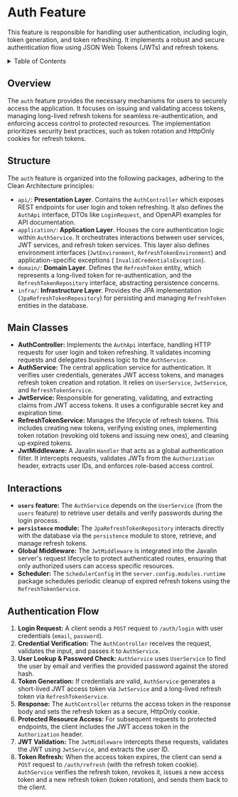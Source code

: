 # Auth Feature

This feature is responsible for handling user authentication, including login, token generation, and token refreshing.
It implements a robust and secure authentication flow using JSON Web Tokens (JWTs) and refresh tokens.

<details>
<summary>Table of Contents</summary>

| Section                                     | Description                                                  |
|:--------------------------------------------|:-------------------------------------------------------------|
| [Overview](#overview)                       | High-level description of the authentication feature.        |
| [Structure](#structure)                     | Details on how the authentication feature is organized.      |
| [Main Classes](#main-classes)               | Key classes involved in the authentication process.          |
| [Interactions](#interactions)               | How the authentication feature interacts with other modules. |
| [Authentication Flow](#authentication-flow) | Step-by-step explanation of the authentication process.      |

</details>

## Overview

The `auth` feature provides the necessary mechanisms for users to securely access the application. It focuses on issuing
and validating access tokens, managing long-lived refresh tokens for seamless re-authentication, and enforcing access
control to protected resources. The implementation prioritizes security best practices, such as token rotation and
HttpOnly cookies for refresh tokens.

## Structure

The `auth` feature is organized into the following packages, adhering to the Clean Architecture principles:

- `api/`: **Presentation Layer**. Contains the `AuthController` which exposes REST endpoints for user login and token
  refreshing. It also defines the `AuthApi` interface, DTOs like `LoginRequest`, and OpenAPI examples for API
  documentation.
- `application/`: **Application Layer**. Houses the core authentication logic within `AuthService`. It orchestrates
  interactions between user services, JWT services, and refresh token services. This layer also defines environment
  interfaces (`JwtEnvironment`, `RefreshTokenEnvironment`) and application-specific exceptions (
  `InvalidCredentialsException`).
- `domain/`: **Domain Layer**. Defines the `RefreshToken` entity, which represents a long-lived token for
  re-authentication, and the `RefreshTokenRepository` interface, abstracting persistence concerns.
- `infra/`: **Infrastructure Layer**. Provides the JPA implementation (`JpaRefreshTokenRepository`) for persisting and
  managing `RefreshToken` entities in the database.

## Main Classes

- **AuthController:** Implements the `AuthApi` interface, handling HTTP requests for user login and token refreshing. It
  validates incoming requests and delegates business logic to the `AuthService`.
- **AuthService:** The central application service for authentication. It verifies user credentials, generates JWT
  access tokens, and manages refresh token creation and rotation. It relies on `UserService`, `JwtService`, and
  `RefreshTokenService`.
- **JwtService:** Responsible for generating, validating, and extracting claims from JWT access tokens. It uses a
  configurable secret key and expiration time.
- **RefreshTokenService:** Manages the lifecycle of refresh tokens. This includes creating new tokens, verifying
  existing ones, implementing token rotation (revoking old tokens and issuing new ones), and cleaning up expired tokens.
- **JwtMiddleware:** A Javalin `Handler` that acts as a global authentication filter. It intercepts requests, validates
  JWTs from the `Authorization` header, extracts user IDs, and enforces role-based access control.

## Interactions

- **`users` feature:** The `AuthService` depends on the `UserService` (from the `users` feature) to retrieve user
  details and verify passwords during the login process.
- **`persistence` module:** The `JpaRefreshTokenRepository` interacts directly with the database via the `persistence`
  module to store, retrieve, and manage refresh tokens.
- **Global Middleware:** The `JwtMiddleware` is integrated into the Javalin server's request lifecycle to protect
  authenticated routes, ensuring that only authorized users can access specific resources.
- **Scheduler:** The `SchedulerConfig` in the `server.config.modules.runtime` package schedules periodic cleanup of
  expired refresh tokens using the `RefreshTokenService`.

## Authentication Flow

1. **Login Request:** A client sends a `POST` request to `/auth/login` with user credentials (`email`, `password`).
2. **Credential Verification:** The `AuthController` receives the request, validates the input, and passes it to
   `AuthService`.
3. **User Lookup & Password Check:** `AuthService` uses `UserService` to find the user by email and verifies the
   provided password against the stored hash.
4. **Token Generation:** If credentials are valid, `AuthService` generates a short-lived JWT access token via
   `JwtService` and a long-lived refresh token via `RefreshTokenService`.
5. **Response:** The `AuthController` returns the access token in the response body and sets the refresh token as a
   secure, HttpOnly cookie.
6. **Protected Resource Access:** For subsequent requests to protected endpoints, the client includes the JWT access
   token in the `Authorization` header.
7. **JWT Validation:** The `JwtMiddleware` intercepts these requests, validates the JWT using `JwtService`, and extracts
   the user ID.
8. **Token Refresh:** When the access token expires, the client can send a `POST` request to `/auth/refresh` (with the
   refresh token cookie). `AuthService` verifies the refresh token, revokes it, issues a new access token and a new
   refresh token (token rotation), and sends them back to the client.
